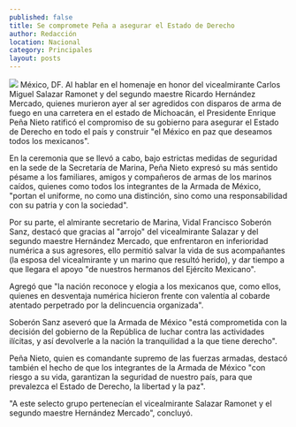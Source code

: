 ```yaml
---
published: false
title: Se compromete Peña a asegurar el Estado de Derecho
author: Redacción
location: Nacional
category: Principales
layout: posts
---
```


![](http://i.imgur.com/5onW3RWm.jpg)
México, DF. Al hablar en el homenaje en honor del vicealmirante Carlos Miguel Salazar Ramonet y del segundo maestre Ricardo Hernández Mercado, quienes murieron ayer al ser agredidos con disparos de arma de fuego en una carretera en el estado de Michoacán, el Presidente Enrique Peña Nieto ratificó el compromiso de su gobierno para asegurar el Estado de Derecho en todo el país y construir "el México en paz que deseamos todos los mexicanos".

En la ceremonia que se llevó a cabo, bajo estrictas medidas de seguridad en la sede de la Secretaría de Marina, Peña Nieto expresó su más sentido pésame a los familiares, amigos y compañeros de armas de los marinos caídos, quienes como todos los integrantes de la Armada de México, "portan el uniforme, no como una distinción, sino como una responsabilidad con su patria y con la sociedad".

Por su parte, el almirante secretario de Marina, Vidal Francisco Soberón Sanz, destacó que gracias al "arrojo" del vicealmirante Salazar y del segundo maestre Hernández Mercado, que enfrentaron en inferioridad numérica a sus agresores, ello permitió salvar la vida de sus acompañantes (la esposa del vicealmirante y un marino que resultó herido), y dar tiempo a que llegara el apoyo "de nuestros hermanos del Ejército Mexicano".

Agregó que "la nación reconoce y elogia a los mexicanos que, como ellos, quienes en desventaja numérica hicieron frente con valentía al cobarde atentado perpetrado por la delincuencia organizada".

Soberón Sanz aseveró que la Armada de México "está comprometida con la decisión del gobierno de la República de luchar contra las actividades ilícitas, y así devolverle a la nación la tranquilidad a la que tiene derecho".

Peña Nieto, quien es comandante supremo de las fuerzas armadas, destacó también el hecho de que los integrantes de la Armada de México "con riesgo a su vida, garantizan la seguridad de nuestro país, para que prevalezca el Estado de Derecho, la libertad y la paz".

"A este selecto grupo pertenecían el vicealmirante Salazar Ramonet y el segundo maestre Hernández Mercado", concluyó.
